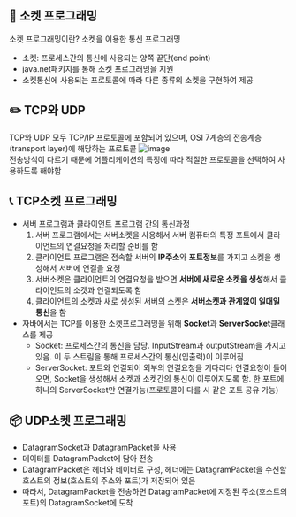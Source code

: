 ## 📡 소켓 프로그래밍
소켓 프로그래밍이란? 소켓을 이용한 통신 프로그래밍   
* 소켓: 프로세스간의 통신에 사용되는 양쪽 끝단(end point)
* java.net패키지를 통해 소켓 프로그래밍을 지원
* 소켓통신에 사용되는 프로토콜에 따라 다른 종류의 소켓을 구현하여 제공   
   
## ✏️ TCP와 UDP
TCP와 UDP 모두 TCP/IP 프로토콜에 포함되어 있으며, OSI 7계층의 전송계층(transport layer)에 해당하는 프로토콜
![image](https://github.com/syoh98/TIL/assets/76934280/da2a30c2-55c4-4264-bd6c-efa56e5b2356)   
전송방식이 다르기 때문에 어플리케이션의 특징에 따라 적절한 프로토콜을 선택하여 사용하도록 해야함
   
## 📞 TCP소켓 프로그래밍
* 서버 프로그램과 클라이언트 프로그램 간의 통신과정
  1. 서버 프로그램에서는 서버소켓을 사용해서 서버 컴퓨터의 특정 포트에서 클라이언트의 연결요청을 처리할 준비를 함
  2. 클라이언트 프로그램은 접속할 서버의 **IP주소**와 **포트정보**를 가지고 소켓을 생성해서 서버에 연결을 요청
  3. 서버소켓은 클라이언트의 연결요청을 받으면 **서버에 새로운 소켓을 생성**해서 클라이언트의 소켓과 연결되도록 함
  4. 클라이언트의 소켓과 새로 생성된 서버의 소켓은 **서버소켓과 관계없이 일대일 통신**을 함
* 자바에서는 TCP를 이용한 소켓프로그래밍을 위해 **Socket**과 **ServerSocket**클래스를 제공
  * Socket: 프로세스간의 통신을 담당. InputStream과 outputStream을 가지고 있음. 이 두 스트림을 통해 프로세스간의 통신(입출력)이 이루어짐
  * ServerSocket: 포트와 연결되어 외부의 연결요청을 기다리다 연결요청이 들어오면, Socket을 생성해서 소켓과 소켓간의 통신이 이루어지도록 함. 한 포트에 하나의 ServerSocket만 연결가능(프로토콜이 다를 시 같은 포트 공유 가능)
   
## 📦 UDP소켓 프로그래밍
* DatagramSocket과 DatagramPacket을 사용   
* 데이터를 DatagramPacket에 담아 전송   
* DatagramPacket은 헤더와 데이터로 구성, 헤더에는 DatagramPacket을 수신할 호스트의 정보(호스트의 주소와 포트)가 저장되어 있음   
* 따라서, DatagramPacket을 전송하면 DatagramPacket에 지정된 주소(호스트의 포트)의 DatagramSocket에 도착
